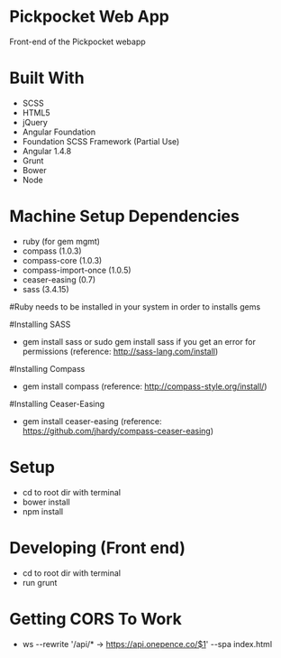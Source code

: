# Pickpocket Web App
Front-end of the Pickpocket webapp

# Built With
- SCSS
- HTML5
- jQuery
- Angular Foundation
- Foundation SCSS Framework (Partial Use)
- Angular 1.4.8
- Grunt
- Bower
- Node


# Machine Setup Dependencies 
- ruby (for gem mgmt)
- compass (1.0.3)
- compass-core (1.0.3)
- compass-import-once (1.0.5)
- ceaser-easing (0.7)
- sass (3.4.15)

#Ruby needs to be installed in your system in order to installs gems 

#Installing SASS 
- gem install sass or sudo gem install sass if you get an error for permissions (reference: http://sass-lang.com/install) 

#Installing Compass 
- gem install compass (reference: http://compass-style.org/install/)

#Installing Ceaser-Easing  
- gem install ceaser-easing (reference: https://github.com/jhardy/compass-ceaser-easing)


# Setup
- cd to root dir with terminal
- bower install
- npm install


# Developing (Front end)
- cd to root dir with terminal
- run grunt


# Getting CORS To Work 
- ws --rewrite '/api/* -> https://api.onepence.co/$1' --spa index.html
